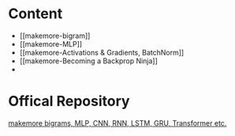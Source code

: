 # Content
- [[makemore-bigram]]
- [[makemore-MLP]]
- [[makemore-Activations & Gradients, BatchNorm]]
- [[makemore-Becoming a Backprop Ninja]]
- 

# Offical Repository
[makemore bigrams, MLP, CNN, RNN, LSTM, GRU, Transformer etc.](https://github.com/karpathy/makemore)
